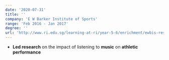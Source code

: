 ```yaml
---
date: '2020-07-31'
title: ''
company: 'E W Barker Institute of Sports'
range: 'Feb 2016 - Jan 2017'
degree: ''
url: 'http://www.ri.edu.sg/learning-at-ri/year-5-6/enrichment/ewbis-research-programme'
---
```


- **Led research** on the impact of listening to **music** on **athletic performance**